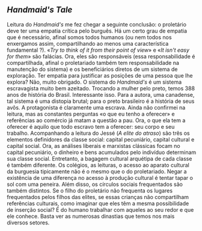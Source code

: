 ## *Handmaid's Tale*

Leitura do *Handmaid's* me fez chegar a seguinte conclusão: o proletário deve ter uma empatia crítica pelo burguês. Há um certo grau de empatia que é necessário, afinal somos todos humanos (ou nem todos nos enxergamos assim, compartilhando ao menos uma característica fundamental ?). «*Try to think of it from their point of view*» e «*It isn't easy for them*» são falácias. Ora, eles são responsáveis (essa responsabilidade é compartilhada, afinal o proletariado também tem responsabilidade na manutenção do sistema) e os beneficiários diretos de um sistema de exploração. Ter empatia para justificar as posições de uma pessoa que lhe explora? Não, muito obrigado.
O sistema do *Handmaid's* é um sistema escravagista muito bem azeitado. Trocando a mulher pelo preto, temos 388 anos de história do Brasil. Interessante isso. Para a autora, uma canadense, tal sistema é uma distopia brutal; para o preto brasileiro é a história de seus avôs. A protagonista é claramente uma escrava. Ainda não confirmei na leitura, mas as constantes perguntas «o que eu tenho a oferecer» e referências ao comércio já matam a questão a pau. Ora, o que ela tem a oferecer é aquilo que todo escravo tem a oferecer: seu corpo e seu trabalho.
Acompanhando a leitura do Jessé (*A elite do atraso*) são três os elementos definidores da classe social: capital pecuniário, capital cultural e capital social. Ora, as análises liberais e marxistas clássicas focam no capital pecuniário, o dinheiro e bens acumulados pelo indivíduo determinam sua classe social. Entretanto, a bagagem cultural arquétipa de cada classe é também diferente. Os colégios, as leituras, o acesso ao aparato cultural da burguesia tipicamente não é o mesmo que o do proletariado. Negar a existência de uma diferença no acesso à produção cultural é tentar tapar o sol com uma peneira. Além disso, os círculos sociais frequentados são também distintos. Se o filho do proletário não frequenta os lugares frequentados pelos filhos das elites, se essas crianças não compartilham referências culturais, como imaginar que eles têm a mesma possibilidade de inserção social? É do humano trabalhar com aqueles ao seu redor e que ele conhece. Basta ver as numerosas dinastias que temos nos mais diversos setores.

